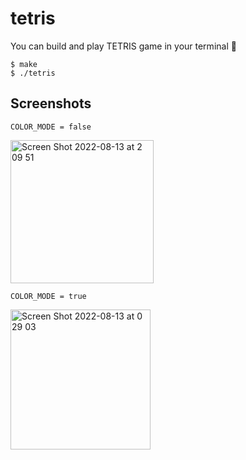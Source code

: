 # tetris

You can build and play TETRIS game in your terminal :tada:

```
$ make
$ ./tetris
```

## Screenshots
`COLOR_MODE = false`

<img width="229" alt="Screen Shot 2022-08-13 at 2 09 51" src="https://user-images.githubusercontent.com/7609060/184409141-16e628dd-288d-4c28-9f03-c6304b49c261.png">

`COLOR_MODE = true`

<img width="224" alt="Screen Shot 2022-08-13 at 0 29 03" src="https://user-images.githubusercontent.com/7609060/184409161-a484df7a-2519-4534-abe8-38cc9b4e42d9.png">
